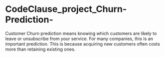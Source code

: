 # CodeClause_project_Churn-Prediction-
Customer Churn prediction means knowing which customers are likely to leave or unsubscribe from your service. For many companies, this is an important prediction. This is because acquiring new customers often costs more than retaining existing ones.
